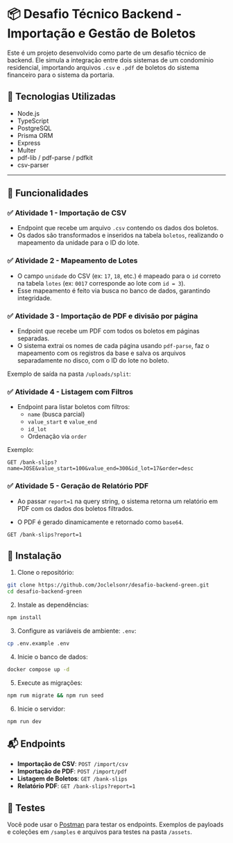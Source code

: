 # 📦 Desafio Técnico Backend - Importação e Gestão de Boletos

Este é um projeto desenvolvido como parte de um desafio técnico de backend. Ele simula a integração entre dois sistemas de um condomínio residencial, importando arquivos `.csv` e `.pdf` de boletos do sistema financeiro para o sistema da portaria.

## 🧰 Tecnologias Utilizadas

- Node.js
- TypeScript
- PostgreSQL
- Prisma ORM
- Express
- Multer
- pdf-lib / pdf-parse / pdfkit
- csv-parser

---

## 📄 Funcionalidades

### ✅ Atividade 1 - Importação de CSV

- Endpoint que recebe um arquivo `.csv` contendo os dados dos boletos.
- Os dados são transformados e inseridos na tabela `boletos`, realizando o mapeamento da unidade para o ID do lote.

### ✅ Atividade 2 - Mapeamento de Lotes

- O campo `unidade` do CSV (ex: `17`, `18`, etc.) é mapeado para o `id` correto na tabela `lotes` (ex: `0017` corresponde ao lote com `id = 3`).
- Esse mapeamento é feito via busca no banco de dados, garantindo integridade.

### ✅ Atividade 3 - Importação de PDF e divisão por página

- Endpoint que recebe um PDF com todos os boletos em páginas separadas.
- O sistema extrai os nomes de cada página usando `pdf-parse`, faz o mapeamento com os registros da base e salva os arquivos separadamente no disco, com o ID do lote no boleto.

Exemplo de saída na pasta `/uploads/split`:

### ✅ Atividade 4 - Listagem com Filtros

- Endpoint para listar boletos com filtros:
  - `name` (busca parcial)
  - `value_start` e `value_end`
  - `id_lot`
  - Ordenação via `order`

Exemplo:

```http
GET /bank-slips?name=JOSE&value_start=100&value_end=300&id_lot=17&order=desc
```

### ✅ Atividade 5 - Geração de Relatório PDF

- Ao passar `report=1` na query string, o sistema retorna um relatório em PDF com os dados dos boletos filtrados.

- O PDF é gerado dinamicamente e retornado como `base64`.

```http
GET /bank-slips?report=1
```

## 🚀 Instalação

1. Clone o repositório:

```bash
git clone https://github.com/Joclelsonr/desafio-backend-green.git
cd desafio-backend-green
```

2. Instale as dependências:

```bash
npm install
```

3. Configure as variáveis de ambiente: `.env`:

```bash
cp .env.example .env
```

4. Inicie o banco de dados:

```bash
docker compose up -d
```

5. Execute as migrações:

```bash
npm rum migrate && npm run seed
```

6. Inicie o servidor:

```bash
npm run dev
```

## 📬 Endpoints

- **Importação de CSV**: `POST /import/csv`
- **Importação de PDF**: `POST /import/pdf`
- **Listagem de Boletos**: `GET /bank-slips`
- **Relatório PDF**: `GET /bank-slips?report=1`

## 🧪 Testes

Você pode usar o [Postman](https://documenter.getpostman.com/view/21551982/2sB2cYdfms) para testar os endpoints. Exemplos de payloads e coleções em `/samples` e arquivos para testes na pasta `/assets`.
